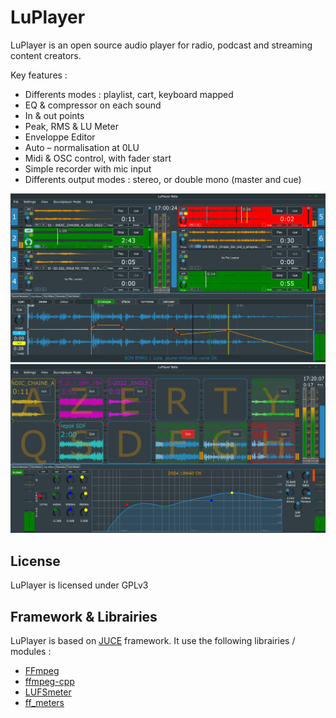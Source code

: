 # LuPlayer
LuPlayer is an open source audio player for radio, podcast and streaming content creators.

Key features :
* Differents modes : playlist, cart, keyboard mapped
* EQ & compressor on each sound
* In & out points
* Peak, RMS & LU Meter
* Enveloppe Editor
* Auto – normalisation at 0LU
* Midi & OSC control, with fader start
* Simple recorder with mic input
* Differents output modes : stereo, or double mono (master and cue)

![Capture 1](https://raw.githubusercontent.com/LucienLefebvre/LuPlayer/master/Screenshots/Capture_1.PNG?token=GHSAT0AAAAAABT5MEDTMICKHHLJHPU7LVA4YTWSDSA "Capture 1")
![Capture 2](https://raw.githubusercontent.com/LucienLefebvre/LuPlayer/master/Screenshots/Capture_2.PNG?token=GHSAT0AAAAAABT5MEDSTBWSTALXLAPGQXRYYTWSDWQ "Capture 2")

## License
LuPlayer is licensed under GPLv3

## Framework & Librairies
LuPlayer is based on [JUCE](https://github.com/juce-framework/JUCE) framework.
It use the following librairies / modules :
* [FFmpeg](https://github.com/FFmpeg/FFmpeg)
* [ffmpeg-cpp](https://github.com/Raveler/ffmpeg-cpp)
* [LUFSmeter](https://github.com/klangfreund/LUFSMeter)
* [ff_meters](https://github.com/ffAudio/ff_meters)
